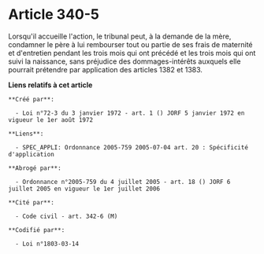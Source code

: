 # Article 340-5

Lorsqu'il accueille l'action, le tribunal peut, à la demande de la mère, condamner le père à lui rembourser tout ou partie de
ses frais de maternité et d'entretien pendant les trois mois qui ont précédé et les trois mois qui ont suivi la naissance,
sans préjudice des dommages-intérêts auxquels elle pourrait prétendre par application des articles 1382 et 1383.

**Liens relatifs à cet article**

	**Créé par**:

	  - Loi n°72-3 du 3 janvier 1972 - art. 1 () JORF 5 janvier 1972 en vigueur le 1er août 1972

	**Liens**:

	  - SPEC_APPLI: Ordonnance 2005-759 2005-07-04 art. 20 : Spécificité d'application

	**Abrogé par**:

	  - Ordonnance n°2005-759 du 4 juillet 2005 - art. 18 () JORF 6 juillet 2005 en vigueur le 1er juillet 2006

	**Cité par**:

	  - Code civil - art. 342-6 (M)

	**Codifié par**:

	  - Loi n°1803-03-14
